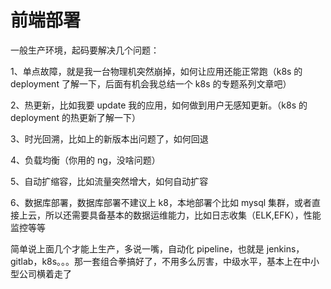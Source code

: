 # 前端部署

一般生产环境，起码要解决几个问题：

1、单点故障，就是我一台物理机突然崩掉，如何让应用还能正常跑（k8s 的 deployment 了解一下，后面有机会我总结一个 k8s 的专题系列文章吧）

2、热更新，比如我要 update 我的应用，如何做到用户无感知更新。（k8s 的 deployment 的热更新了解一下）

3、时光回溯，比如上的新版本出问题了，如何回退

4、负载均衡（你用的 ng，没啥问题）

5、自动扩缩容，比如流量突然增大，如何自动扩容

6、数据库部署，数据库部署不建议上 k8，本地部署个比如 mysql 集群，或者直接上云，所以还需要具备基本的数据运维能力，比如日志收集（ELK,EFK），性能监控等等

简单说上面几个才能上生产，多说一嘴，自动化 pipeline，也就是 jenkins，gitlab，k8s。。。那一套组合拳搞好了，不用多么厉害，中级水平，基本上在中小型公司横着走了
